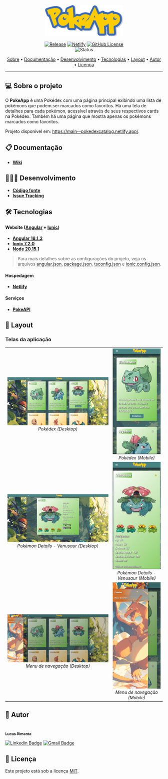 <div align="center">
<img style="" src="https://github.com/Jinkogule/PokeApp/blob/main/src/assets/images/pokeapp-logo.png" width="250px;" alt=""/>

<br>

[![Release](https://img.shields.io/github/v/release/Jinkogule/PokeApp?style=for-the-badge)](https://github.com/Jinkogule/PokeApp/releases)
[![Netlify](https://img.shields.io/netlify/7481926e-a6c5-449d-a47e-907874451c26?style=for-the-badge)](https://app.netlify.com/sites/pokedexcatalog/deploys)
[![GitHub License](https://img.shields.io/github/license/Jinkogule/PokeApp?style=for-the-badge)](LICENSE)<br>
![Status](https://img.shields.io/badge/STATUS-CONCLU%C3%8DDO%20|%20EM%20ATUALIZAÇÃO-brightgreen?style=for-the-badge)
</div>

<p align="center">
 <a href="#-sobre-o-projeto">Sobre</a> •
 <a href="#-documentação">Documentação</a> • 
 <a href="#-desenvolvimento">Desenvolvimento</a> • 
 <a href="#-tecnologias">Tecnologias</a> • 
 <a href="#-layout">Layout</a> • 
 <a href="#-autor">Autor</a> • 
 <a href="#-licença">Licença</a>
</p>

---

## 💻 Sobre o projeto

O **PokeApp** é uma Pokédex com uma página principal exibindo uma lista de pokémons que podem ser marcados como favoritos. Há uma tela de detalhes para cada pokémon, acessível através de seus respectivos cards na Pokédex. Também há uma página que mostra apenas os pokémons marcados como favoritos.

Projeto disponível em: https://main--pokedexcatalog.netlify.app/.

## 📋 Documentação

-   **[Wiki](https://github.com/Jinkogule/PokeApp/wiki)**

## 🧑🏻‍💻 Desenvolvimento

-   **[Código fonte](https://github.com/Jinkogule/PokeApp)**
-   **[Issue Tracking](https://github.com/Jinkogule/PokeApp/issues)**

## 🛠 Tecnologias

#### **Website**  ([Angular](https://www.php.net/)  +  [Ionic](https://laravel.com/))

-   **[Angular 18.1.2](https://angular.dev/)**
-   **[Ionic 7.2.0](https://ionicframework.com/)**
-   **[Node 20.15.1](https://nodejs.org/)**

> Para mais detalhes sobre as configurações do projeto, veja os arquivos [angular.json](https://github.com/Jinkogule/PokeApp/blob/main/angular.json), [package.json](https://github.com/Jinkogule/PokeApp/blob/main/package.json), [tsconfig.json](https://github.com/Jinkogule/PokeApp/blob/main/tsconfig.json) e [ionic.config.json](https://github.com/Jinkogule/PokeApp/blob/main/ionic.config.json).

#### **Hospedagem**

-   **[Netlify](https://app.netlify.com/)**

#### **Serviços**

-   **[PokeAPI](https://pokeapi.co/)**

## 🎨 Layout

### Telas da aplicação
<table>
  <tr>
    <td align="center">
      <img src="/src/screenshots/pokedex-desktop.png" alt="Pokédex (Desktop)" title="Pokédex (Desktop)">
      <br>
      <em>Pokédex (Desktop)</em>
    </td>
    <td align="center">
      <img src="/src/screenshots/pokedex-cel.png" alt="Pokédex (Mobile)" title="Pokédex (Mobile)">
      <br>
      <em>Pokédex (Mobile)</em>
    </td>
  </tr>
  <tr>
    <td align="center">
      <img src="/src/screenshots/pokemon-details-desktop.png" alt="Pokémon Details - Venusaur (Desktop)" title="Pokémon Details - Venusaur (Desktop)">
      <br>
      <em>Pokémon Details - Venusaur (Desktop)</em>
    </td>
    <td align="center">
      <img src="/src/screenshots/pokemon-details-cel.png" alt="Pokémon Details - Venusaur (Mobile)" title="Pokémon Details - Venusaur (Mobile)">
      <br>
      <em>Pokémon Details - Venusaur (Mobile)</em>
    </td>
  </tr>
  <tr>
    <td align="center">
      <img src="/src/screenshots/menu-desktop.png" alt="Menu de navegação (Desktop)" title="Menu de navegação (Desktop)">
      <br>
      <em>Menu de navegação (Desktop)</em>
    </td>
    <td align="center">
      <img src="/src/screenshots/menu-cel.png" alt="Menu de navegação (Mobile)" title="Menu de navegação (Mobile)">
      <br>
      <em>Menu de navegação (Mobile)</em>
    </td>
  </tr>
</table>

## 📝 Autor

<a href="">
 <img border-radius="50%" style="border-radius: 50%;" src="https://avatars.githubusercontent.com/u/52849575?v=4" width="100px;" alt=""/>
 <br />
 <sub><b>Lucas Pimenta</b></sub></a> <a href="https://lucas-pimenta-3c80fa16439e.herokuapp.com/" title="Lucas Pimenta"></a>
 <br />

[![Linkedin Badge](https://img.shields.io/badge/-Lucas-blue?style=flat-square&logo=Linkedin&logoColor=white&link=https://www.linkedin.com/in/lucas-pimenta-0663671b1/)](https://www.linkedin.com/in/lucas-pimenta-0663671b1/) 
[![Gmail Badge](https://img.shields.io/badge/-lucaspimenta21@gmail.com-c14438?style=flat-square&logo=Gmail&logoColor=white&link=mailto:lucaspimenta21@gmail.com)](mailto:lucaspimenta21@gmail.com)

## 📝 Licença

Este projeto está sob a licença [MIT](./LICENSE).
